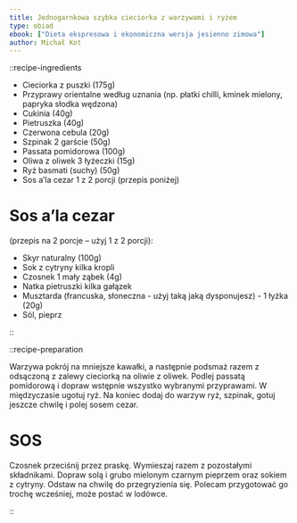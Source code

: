 ```yaml
---
title: Jednogarnkowa szybka cieciorka z warzywami i ryżem
type: obiad
ebook: ["Dieta ekspresowa i ekonomiczna wersja jesienno zimowa"]
author: Michał Kot
---
```


::recipe-ingredients

- Cieciorka z puszki (175g)
- Przyprawy orientalne według uznania (np. płatki chilli, kminek mielony, papryka słodka wędzona)
- Cukinia (40g)
- Pietruszka (40g)
- Czerwona cebula (20g)
- Szpinak 2 garście (50g)
- Passata pomidorowa (100g)
- Oliwa z oliwek 3 łyżeczki (15g)
- Ryż basmati (suchy) (50g)
- Sos a’la cezar 1 z 2 porcji (przepis poniżej)

# Sos a’la cezar

(przepis na 2 porcje – użyj 1 z 2 porcji):
- Skyr naturalny (100g)
- Sok z cytryny kilka kropli
- Czosnek 1 mały ząbek (4g)
- Natka pietruszki kilka gałązek
- Musztarda (francuska, słoneczna - użyj taką jaką dysponujesz) - 1 łyżka (20g)
- Sól, pieprz

::

::recipe-preparation

Warzywa pokrój na mniejsze kawałki, a następnie podsmaż razem z odsączoną z zalewy cieciorką na oliwie z oliwek. Podlej passatą pomidorową i dopraw wstępnie wszystko wybranymi przyprawami. W międzyczasie ugotuj ryż. Na koniec dodaj do warzyw ryż, szpinak, gotuj jeszcze chwilę i polej sosem cezar.

# SOS

Czosnek przeciśnij przez praskę. Wymieszaj razem z pozostałymi składnikami. Dopraw solą i grubo mielonym czarnym pieprzem oraz sokiem z cytryny. Odstaw na chwilę do przegryzienia się. Polecam przygotować go trochę wcześniej, może postać w lodówce.

::